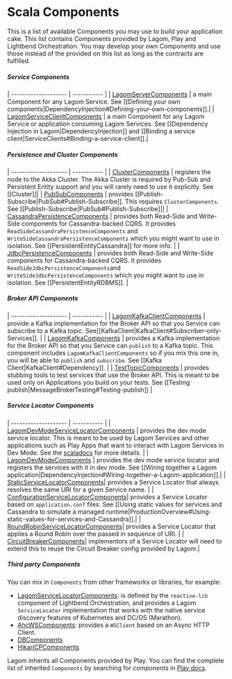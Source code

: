 # Scala Components

This is a list of available Components you may use to build your application cake. This list contains Components provided by Lagom, Play and Lightbend Orchestration. You may develop your own Components and use those instead of the provided on this list as long as the contracts are fulfilled.

#####  Service Components

| -------------------- | ----------- |
| [LagomServerComponents](api/com/lightbend/lagom/scaladsl/server/LagomServerComponents.html) | a main Component for any Lagom Service. See [[Defining your own components|DependencyInjection#Defining-your-own-components]].|
| [LagomServiceClientComponents](api/com/lightbend/lagom/scaladsl/client/LagomServiceClientComponents.html) | a main Component for any Lagom Service or application consuming Lagom Services. See [[Dependency Injection in Lagom|DependencyInjection]] and  [[Binding a service client|ServiceClients#Binding-a-service-client]].|

##### Persistence and Cluster Components
| -------------------- | ----------- |
| [ClusterComponents](api/com/lightbend/lagom/scaladsl/cluster/ClusterComponents.html) |  registers the node to the Akka Cluster. The Akka Cluster is required by Pub-Sub and Persistent Entity support and you will rarely need to use it explicitly. See [[Cluster]]|
| [PubSubComponents](api/com/lightbend/lagom/scaladsl/pubsub/PubSubComponents.html) | provides [[Publish-Subscribe|PubSub#Publish-Subscribe]]. This requires `ClusterComponents`. See [[Publish-Subscribe|PubSub#Publish-Subscribe]]|
| [CassandraPersistenceComponents](api/com/lightbend/lagom/scaladsl/persistence/cassandra/CassandraPersistenceComponents.html) |  provides both Read-Side and Write-Side components for Cassandra-backed CQRS. It provides `ReadSideCassandraPersistenceComponents` and `WriteSideCassandraPersistenceComponents` which you might want to use in isolation. See [[PersistentEntityCassandra]] for more info. |
| [JdbcPersistenceComponents](api/com/lightbend/lagom/scaladsl/persistence/jdbc/JdbcPersistenceComponents.html) | provides both Read-Side and Write-Side components for Cassandra-backed CQRS. It provides `ReadSideJdbcPersistenceComponents`and `WriteSideJdbcPersistenceComponents` which you might want to use in isolation. See [[PersistentEntityRDBMS]]. |

##### Broker API Components
| -------------------- | ----------- |
| [LagomKafkaClientComponents](api/com/lightbend/lagom/scaladsl/broker/kafka/LagomKafkaClientComponents.html) | provide a Kafka implementation for the Broker API so that you Service can subscribe to a Kafka topic. See[[KafkaClient|KafkaClient#Subscriber-only-Services]]. |
| [LagomKafkaComponents](api/com/lightbend/lagom/scaladsl/broker/kafka/LagomKafkaComponents.html) | provides a Kafka implementation for the Broker API so that you Service can `publish` to a Kafka topic. This component includes `LagomKafkaClientComponents` so if you mix this one in, you will be able to `publish` and `subscribe`. See [[Kafka Client|KafkaClient#Dependency]]. |
| [TestTopicComponents](api/com/lightbend/lagom/scaladsl/testkit/TestTopicComponents.html) | provides stubbing tools to test services that use the Broker API. This is meant to be used only on Applications you build on your tests. See [[Testing publish|MessageBrokerTesting#Testing-publish]] |

##### Service Locator Components
| -------------------- | ----------- |
| [LagomDevModeServiceLocatorComponents](api/com/lightbend/lagom/scaladsl/devmode/LagomDevModeServiceLocatorComponents.html) | provides the dev mode service locator. This is meant to be used by Lagom Services and other applications such as Play Apps that want to interact with Lagom Services in Dev Mode. See the [scaladocs](api/com/lightbend/lagom/scaladsl/devmode/LagomDevModeServiceLocatorComponents.html) for more details. |
| [LagomDevModeComponents](api/com/lightbend/lagom/scaladsl/devmode/LagomDevModeComponents.html) | provides the dev mode service locator and registers the services with it in dev mode. See [[Wiring together a Lagom application|DependencyInjection#Wiring-together-a-Lagom-application]].|
| [StaticServiceLocatorComponents](api/com/lightbend/lagom/scaladsl/client/StaticServiceLocatorComponents.html)| provides a Service Locator that always resolves the same URI for a given Service name. |
| [ConfigurationServiceLocatorComponents](api/com/lightbend/lagom/scaladsl/client/ConfigurationServiceLocatorComponents.html)| provides a Service Locator based on `application.conf` files. See [[Using static values for services and Cassandra to simulate a managed runtime|ProductionOverview#Using-static-values-for-services-and-Cassandra]].|
| [RoundRobinServiceLocatorComponents](api/com/lightbend/lagom/scaladsl/client/RoundRobinServiceLocatorComponents.html)| provides a Service Locator that applies a Round Robin over the passed in sequence of URI. |
| [CircuitBreakerComponents](api/com/lightbend/lagom/scaladsl/client/CircuitBreakerComponents.html)| implementors of a Service Locator will need to extend this to reuse the Circuit Breaker config provided by Lagom.|

##### Third party Components

You can mix in `Components` from other frameworks or libraries, for example:

 * [LagomServiceLocatorComponents](https://developer.lightbend.com/docs/lightbend-orchestration/current/features.html#lagom-scala): is defined by the `reactive-lib` component of Lightbend Orchestration, and provides a Lagom `ServiceLocator` implementation that works with the native service discovery features of Kubernetes and DC/OS (Marathon).
 * [AhcWSComponents](https://www.playframework.com/documentation/2.6.x/api/scala/index.html#play.api.libs.ws.ahc.AhcWSComponents): provides a `WSClient` based on an Async HTTP Client.
 * [DBComponents](https://www.playframework.com/documentation/2.6.x/api/scala/play/api/db/DBComponents.html)
 * [HikariCPComponents](https://www.playframework.com/documentation/2.6.x/api/scala/play/api/db/HikariCPComponents.html)

Lagom inherits all Components provided by Play. You can find the complete list of inherited `Components` by searching for _components_ in [Play docs](https://www.playframework.com/documentation/2.6.x/api/scala/index.html).
